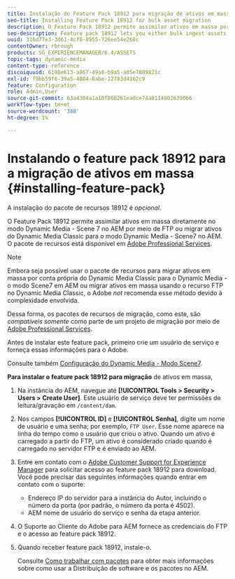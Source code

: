 ```yaml
---
title: Instalação do Feature Pack 18912 para migração de ativos em massa
seo-title: Installing Feature Pack 18912 for bulk asset migration
description: O Feature Pack 18912 permite assimilar ativos em massa por FTP ou migrar ativos do Dynamic Media Classic para o Dynamic Media no AEM. Este pacote de recursos opcional está disponível no suporte ao Adobe.
seo-description: Feature pack 18912 lets you either bulk ingest assets by way of FTP, or migrate assets from Dynamic Media Classic to Dynamic Media in AEM. This optional feature pack is available from Adobe support.
uuid: 316d77e3-3d61-4cf0-8955-726ee54e268c
contentOwner: rbrough
products: SG_EXPERIENCEMANAGER/6.4/ASSETS
topic-tags: dynamic-media
content-type: reference
discoiquuid: 6198e613-a867-49a8-b9a5-a05e7889821c
exl-id: f9bb59f6-39a5-4804-8abe-12783d4162c9
feature: Configuration
role: Admin,User
source-git-commit: 63a4304a1a10f868261eadce74a81148026390b6
workflow-type: tm+mt
source-wordcount: '388'
ht-degree: 1%

---
```


# Instalando o feature pack 18912 para a migração de ativos em massa {#installing-feature-pack}

A instalação do pacote de recursos 18912 é _opcional_.

O Feature Pack 18912 permite assimilar ativos em massa diretamente no modo Dynamic Media - Scene 7 no AEM por meio de FTP ou migrar ativos do Dynamic Media Classic para o modo Dynamic Media - Scene7 no AEM. O pacote de recursos está disponível em [Adobe Professional Services](https://www.adobe.com/experience-cloud/consulting-services.html).

>[!NOTE]
>
>Embora seja possível usar o pacote de recursos para migrar ativos em massa por conta própria do Dynamic Media Classic para o Dynamic Media - o modo Scene7 em AEM ou migrar ativos em massa usando o recurso FTP no Dynamic Media Classic, o Adobe *not* recomenda esse método devido à complexidade envolvida.
>
>Dessa forma, os pacotes de recursos de migração, como este, são *compatíveis somente* como parte de um projeto de migração por meio de [Adobe Professional Services](https://www.adobe.com/experience-cloud/consulting-services.html).

Antes de instalar este feature pack, primeiro crie um usuário de serviço e forneça essas informações para o Adobe.

Consulte também [Configuração do Dynamic Media - Modo Scene7](https://helpx.adobe.com/experience-manager/6-4/assets/using/config-dms7.html).

**Para instalar o feature pack 18912 para migração** de ativos em massa,

1. Na instância do AEM, navegue até **[!UICONTROL Tools > Security > Users > Create User]**. Este usuário de serviço deve ter permissões de leitura/gravação em `/content/dam`.
1. Nos campos **[!UICONTROL ID]** e **[!UICONTROL Senha]**, digite um nome de usuário e uma senha; por exemplo, `FTP User`. Esse nome aparece na linha do tempo como o usuário que criou o ativo. Quando um ativo é carregado a partir do FTP, um ativo é considerado criado quando é carregado no servidor FTP e é enviado ao AEM.
1. Entre em contato com o [Adobe Customer Support for Experience Manager](https://helpx.adobe.com/br/contact/enterprise-support.ec.html) para solicitar acesso ao feature pack 18912 para download. Você pode precisar das seguintes informações quando entrar em contato com o suporte:

   * Endereço IP do servidor para a instância do Autor, incluindo o número da porta (por padrão, o número da porta é 4502).
   * AEM nome de usuário do serviço e senha da etapa anterior.

1. O Suporte ao Cliente do Adobe para AEM fornece as credenciais do FTP e o acesso ao feature pack 18912.

1. Quando receber feature pack 18912, instale-o.

   Consulte [Como trabalhar com pacotes](/help/sites-administering/package-manager.md) para obter mais informações sobre como usar a Distribuição de software e os pacotes no AEM.
